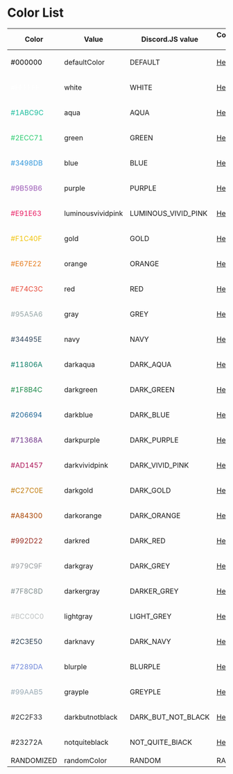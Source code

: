 # Color List

Color | Value | Discord.JS value | ColorHexa.com page
------|-------|------------------|-------------------
<p style="color:#000000">#000000</p> | defaultColor | DEFAULT | [Here](https://www.colorhexa.com/000000)
<p style="color:#FFFFFF">#FFFFFF</p> | white | WHITE | [Here](https://www.colorhexa.com/ffffff)
<p style="color:#1ABC9C">#1ABC9C</p> | aqua | AQUA | [Here](https://www.colorhexa.com/1abc9c)
<p style="color:#2ECC71">#2ECC71</p> | green | GREEN | [Here](https://www.colorhexa.com/2ecc71)
<p style="color:#3498DB">#3498DB</p> | blue | BLUE | [Here](https://www.colorhexa.com/3498db)
<p style="color:#9B59B6">#9B59B6</p> | purple | PURPLE | [Here](https://www.colorhexa.com/9b59b6)
<p style="color:#E91E63">#E91E63</p> | luminousvividpink | LUMINOUS_VIVID_PINK | [Here](https://www.colorhexa.com/e91e63)
<p style="color:#F1C40F">#F1C40F</p> | gold | GOLD | [Here](https://www.colorhexa.com/f1c40f)
<p style="color:#E67E22">#E67E22</p> | orange | ORANGE | [Here](https://www.colorhexa.com/e67e22)
<p style="color:#E74C3C">#E74C3C</p> | red | RED | [Here](https://www.colorhexa.com/e74c3c)
<p style="color:#95A5A6">#95A5A6</p> | gray | GREY | [Here](https://www.colorhexa.com/95a5a6)
<p style="color:#34495E">#34495E</p> | navy | NAVY | [Here](https://www.colorhexa.com/34495e)
<p style="color:#11806A">#11806A</p> | darkaqua | DARK_AQUA | [Here](https://www.colorhexa.com/11806a)
<p style="color:#1F8B4C">#1F8B4C</p> | darkgreen | DARK_GREEN | [Here](https://www.colorhexa.com/1f8b4c)
<p style="color:#206694">#206694</p> | darkblue | DARK_BLUE | [Here](https://www.colorhexa.com/206694)
<p style="color:#71368A">#71368A</p> | darkpurple | DARK_PURPLE | [Here](https://www.colorhexa.com/71368a)
<p style="color:#AD1457">#AD1457</p> | darkvividpink | DARK_VIVID_PINK | [Here](https://www.colorhexa.com/ad1457)
<p style="color:#C27C0E">#C27C0E</p> | darkgold | DARK_GOLD | [Here](https://www.colorhexa.com/c27c0e)
<p style="color:#A84300">#A84300</p> | darkorange | DARK_ORANGE | [Here](https://www.colorhexa.com/a84300)
<p style="color:#992D22">#992D22</p> | darkred | DARK_RED | [Here](https://www.colorhexa.com/992d22)
<p style="color:#979C9F">#979C9F</p> | darkgray | DARK_GREY | [Here](https://www.colorhexa.com/979c9f)
<p style="color:#7F8C8D">#7F8C8D</p> | darkergray | DARKER_GREY | [Here](https://www.colorhexa.com/7f8c8d)
<p style="color:#BCC0C0">#BCC0C0</p> | lightgray | LIGHT_GREY | [Here](https://www.colorhexa.com/bcc0c0)
<p style="color:#2C3E50">#2C3E50</p> | darknavy | DARK_NAVY | [Here](https://www.colorhexa.com/2c3e50)
<p style="color:#7289DA">#7289DA</p> | blurple | BLURPLE | [Here](https://www.colorhexa.com/7289da)
<p style="color:#99AAB5">#99AAB5</p> | grayple | GREYPLE | [Here](https://www.colorhexa.com/99aab5)
<p style="color:#2C2F33">#2C2F33</p> | darkbutnotblack | DARK_BUT_NOT_BLACK | [Here](https://www.colorhexa.com/2c2f33)
<p style="color:#23272A">#23272A</p> | notquiteblack | NOT_QUITE_BlACK | [Here](https://www.colorhexa.com/23272a)
RANDOMIZED | randomColor | RANDOM | RANDOMIZED